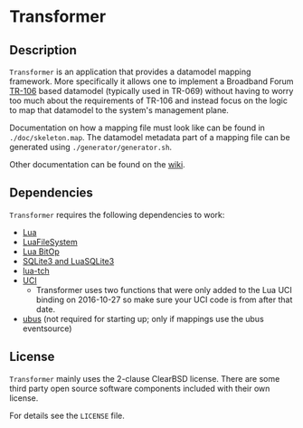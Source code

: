 # Transformer

## Description

`Transformer` is an application that provides a datamodel mapping framework.
More specifically it allows one to implement a Broadband Forum [TR-106](https://www.broadband-forum.org/standards-and-software/technical-specifications/tr-069-files-tools)
based datamodel (typically used in TR-069) without having to worry too much about
the requirements of TR-106 and instead focus on the logic to map that datamodel
to the system's management plane.

Documentation on how a mapping file must look like can be found in `./doc/skeleton.map`.
The datamodel metadata part of a mapping file can be generated using `./generator/generator.sh`.

Other documentation can be found on the [wiki](https://github.com/dirkfeytons/transformer/wiki).

## Dependencies

`Transformer` requires the following dependencies to work:

- [Lua](http://www.lua.org)
- [LuaFileSystem](https://github.com/keplerproject/luafilesystem)
- [Lua BitOp](http://bitop.luajit.org/)
- [SQLite3 and LuaSQLite3](http://lua.sqlite.org/index.cgi/index)
- [lua-tch](https://github.com/dirkfeytons/lua-tch)
- [UCI](https://git.lede-project.org/?p=project/uci.git)
  - Transformer uses two functions that were only added to the Lua UCI binding
  on 2016-10-27 so make sure your UCI code is from after that date.
- [ubus](https://git.lede-project.org/?p=project/ubus.git) (not required for
  starting up; only if mappings use the ubus eventsource)

## License

`Transformer` mainly uses the 2-clause ClearBSD license. There are some
third party open source software components included with their own license.

For details see the `LICENSE` file.
